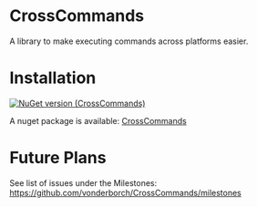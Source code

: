 # CrossCommands
A library to make executing commands across platforms easier.

# Installation
[![NuGet version (CrossCommands)](https://img.shields.io/nuget/v/CrossCommands.svg?style=flat-square)](https://www.nuget.org/packages/CrossCommands/)

A nuget package is available: [CrossCommands](https://www.nuget.org/packages/CrossCommands/)

# Future Plans
See list of issues under the Milestones: https://github.com/vonderborch/CrossCommands/milestones
